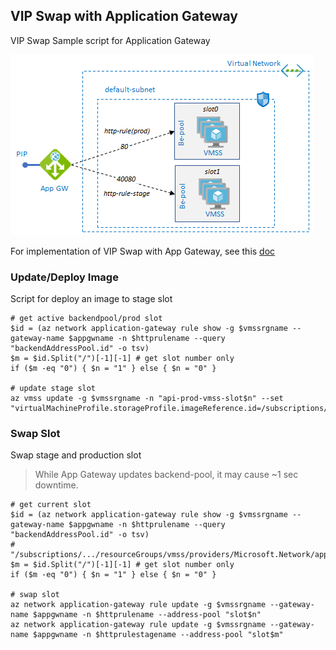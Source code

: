 ## VIP Swap with Application Gateway

VIP Swap Sample script for Application Gateway

![VIP Swap AppGW](./appgw-vipswap.png)

For implementation of VIP Swap with App Gateway, see this [doc](https://docs.microsoft.com/en-us/azure/virtual-machine-scale-sets/virtual-machine-scale-sets-faq#how-do-i-do-a-vip-swap-for-virtual-machine-scale-sets-in-the-same-subscription-and-same-region)

### Update/Deploy Image

Script for deploy an image to stage slot

```
# get active backendpool/prod slot
$id = (az network application-gateway rule show -g $vmssrgname --gateway-name $appgwname -n $httprulename --query "backendAddressPool.id" -o tsv)
$m = $id.Split("/")[-1][-1] # get slot number only
if ($m -eq "0") { $n = "1" } else { $n = "0" }

# update stage slot
az vmss update -g $vmssrgname -n "api-prod-vmss-slot$n" --set "virtualMachineProfile.storageProfile.imageReference.id=/subscriptions/$subscription_id/resourceGroups/$rgname/providers/Microsoft.Compute/images/app$Build.BuildId"
```

### Swap Slot

Swap stage and production slot

> While App Gateway updates backend-pool, it may cause ~1 sec downtime.

```
# get current slot
$id = (az network application-gateway rule show -g $vmssrgname --gateway-name $appgwname -n $httprulename --query "backendAddressPool.id" -o tsv)
# "/subscriptions/.../resourceGroups/vmss/providers/Microsoft.Network/applicationGateways/appgw/backendAddressPools/slot0"
$m = $id.Split("/")[-1][-1] # get slot number only
if ($m -eq "0") { $n = "1" } else { $n = "0" }

# swap slot
az network application-gateway rule update -g $vmssrgname --gateway-name $appgwname -n $httprulename --address-pool "slot$n"
az network application-gateway rule update -g $vmssrgname --gateway-name $appgwname -n $httprulestagename --address-pool "slot$m"
```